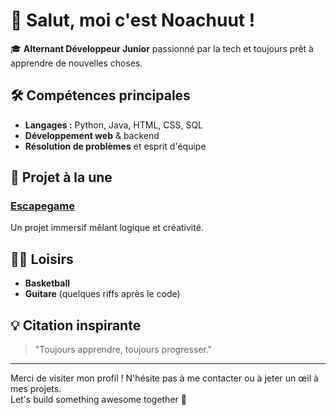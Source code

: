 # 👋 Salut, moi c'est Noachuut !

🎓 **Alternant Développeur Junior** passionné par la tech et toujours prêt à apprendre de nouvelles choses.

## 🛠️ Compétences principales
- **Langages :** Python, Java, HTML, CSS, SQL
- **Développement web** & backend
- **Résolution de problèmes** et esprit d'équipe

## 🚀 Projet à la une
### [Escapegame](#)
Un projet immersif mêlant logique et créativité. 

## 🎸🏀 Loisirs
- **Basketball** 
- **Guitare** (quelques riffs après le code)

## 💡 Citation inspirante
> "Toujours apprendre, toujours progresser."

---
Merci de visiter mon profil ! N'hésite pas à me contacter ou à jeter un œil à mes projets.  
Let's build something awesome together 🚀
